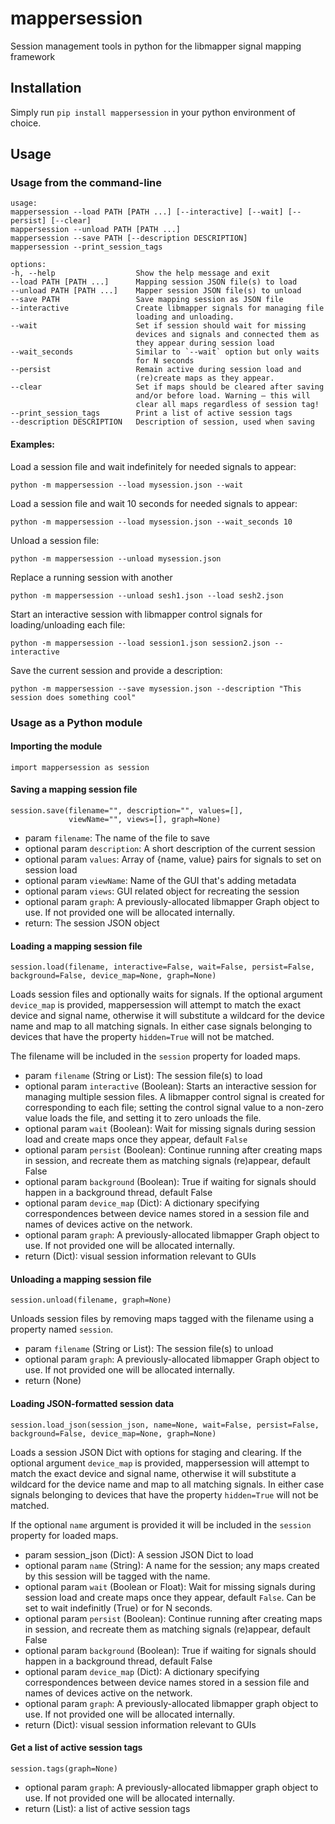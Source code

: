 # mappersession
 Session management tools in python for the libmapper signal mapping framework

## Installation

Simply run `pip install mappersession` in your python environment of choice.

## Usage

### Usage from the command-line

```
usage:
mappersession --load PATH [PATH ...] [--interactive] [--wait] [--persist] [--clear]
mappersession --unload PATH [PATH ...]
mappersession --save PATH [--description DESCRIPTION]
mappersession --print_session_tags

options:
-h, --help                  Show the help message and exit
--load PATH [PATH ...]      Mapping session JSON file(s) to load
--unload PATH [PATH ...]    Mapper session JSON file(s) to unload
--save PATH                 Save mapping session as JSON file
--interactive               Create libmapper signals for managing file
                            loading and unloading.
--wait                      Set if session should wait for missing
                            devices and signals and connected them as
                            they appear during session load
--wait_seconds              Similar to `--wait` option but only waits
                            for N seconds
--persist                   Remain active during session load and
                            (re)create maps as they appear.
--clear                     Set if maps should be cleared after saving
                            and/or before load. Warning – this will
                            clear all maps regardless of session tag!
--print_session_tags        Print a list of active session tags
--description DESCRIPTION   Description of session, used when saving
```

#### Examples:

Load a session file and wait indefinitely for needed signals to appear:

```
python -m mappersession --load mysession.json --wait
```

Load a session file and wait 10 seconds for needed signals to appear:

```
python -m mappersession --load mysession.json --wait_seconds 10
```

Unload a session file:

```
python -m mappersession --unload mysession.json
```

Replace a running session with another

```
python -m mappersession --unload sesh1.json --load sesh2.json
```

Start an interactive session with libmapper control signals for loading/unloading each file:

```
python -m mappersession --load session1.json session2.json --interactive
```

Save the current session and provide a description:

```
python -m mappersession --save mysession.json --description "This session does something cool"
```

### Usage as a Python module

#### Importing the module

```
import mappersession as session
```

#### Saving a mapping session file

```
session.save(filename="", description="", values=[],
             viewName="", views=[], graph=None)
```

- param `filename`: The name of the file to save
- optional param `description`: A short description of the current session
- optional param `values`: Array of {name, value} pairs for signals to set on session load
- optional param `viewName`: Name of the GUI that's adding metadata
- optional param `views`: GUI related object for recreating the session
- optional param `graph`: A previously-allocated libmapper Graph object to use. If not provided one will be allocated internally.
- return: The session JSON object

#### Loading a mapping session file

```
session.load(filename, interactive=False, wait=False, persist=False, background=False, device_map=None, graph=None)
```

Loads session files and optionally waits for signals. If the optional argument `device_map` is provided, mappersession will attempt to match the exact device and signal name, otherwise it will substitute a wildcard for the device name and map to all matching signals. In either case signals belonging to devices that have the property `hidden=True` will not be matched.

The filename will be included in the `session` property for loaded maps.

- param `filename` (String or List): The session file(s) to load
- optional param `interactive` (Boolean): Starts an interactive session for managing multiple session files. A libmapper control signal is created for corresponding to each file; setting the control signal value to a non-zero value loads the file, and setting it to zero unloads the file.
- optional param `wait` (Boolean): Wait for missing signals during session load and create maps once they appear, default `False`
- optional param `persist` (Boolean): Continue running after creating maps in session, and recreate them as matching signals (re)appear, default False
- optional param `background` (Boolean): True if waiting for signals should happen in a background thread, default False
- optional param `device_map` (Dict): A dictionary specifying correspondences between device names stored in a session file and names of devices active on the network.
- optional param `graph`: A previously-allocated libmapper Graph object to use. If not provided one will be allocated internally.
- return (Dict): visual session information relevant to GUIs

#### Unloading a mapping session file

```
session.unload(filename, graph=None)
```

Unloads session files by removing maps tagged with the filename using a property named `session`.

- param `filename` (String or List): The session file(s) to unload
- optional param `graph`: A previously-allocated libmapper Graph object to use. If not provided one will be allocated internally.
- return (None)

#### Loading JSON-formatted session data

```
session.load_json(session_json, name=None, wait=False, persist=False, background=False, device_map=None, graph=None)
```

Loads a session JSON Dict with options for staging and clearing. If the optional argument `device_map` is provided, mappersession will attempt to match the exact device and signal name, otherwise it will substitute a wildcard for the device name and map to all matching signals. In either case signals belonging to devices that have the property `hidden=True` will not be matched.

If the optional `name` argument is provided it will be included in the  `session` property for loaded maps.

- param session_json (Dict): A session JSON Dict to load
- optional param `name` (String): A name for the session; any maps created by this session will be tagged with the name.
- optional param `wait` (Boolean or Float): Wait for missing signals during session load and create maps once they appear, default `False`. Can be set to wait indefinitly (True) or for N seconds.
- optional param `persist` (Boolean): Continue running after creating maps in session, and recreate them as matching signals (re)appear, default False
- optional param `background` (Boolean): True if waiting for signals should happen in a background thread, default False
- optional param `device_map` (Dict): A dictionary specifying correspondences between device names stored in a session file and names of devices active on the network.
- optional param `graph`: A previously-allocated libmapper graph object to use. If not provided one will be allocated internally.
- return (Dict): visual session information relevant to GUIs

#### Get a list of active session tags

```
session.tags(graph=None)
```

- optional param `graph`: A previously-allocated libmapper graph object to use. If not provided one will be allocated internally.
- return (List): a list of active session tags